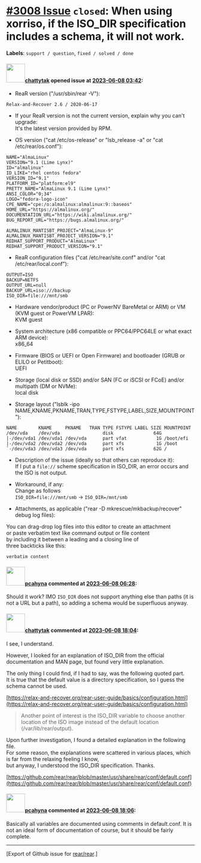 [\#3008 Issue](https://github.com/rear/rear/issues/3008) `closed`: When using xorriso, if the ISO\_DIR specification includes a schema, it will not work.
=========================================================================================================================================================

**Labels**: `support / question`, `fixed / solved / done`

#### <img src="https://avatars.githubusercontent.com/u/94992438?v=4" width="50">[chattytak](https://github.com/chattytak) opened issue at [2023-06-08 03:42](https://github.com/rear/rear/issues/3008):

<!-- Relax-and-Recover (ReaR) Issue Template

Fill in the following items before submitting a new issue.
(quick response is not guaranteed with free support):

Please use proper GitHub Flavoured Markdown,
see "Basic writing and formatting syntax" at
https://docs.github.com/en/get-started/writing-on-github/getting-started-with-writing-and-formatting-on-github/basic-writing-and-formatting-syntax

-- You can safely remove this comment block
-->

-   ReaR version ("/usr/sbin/rear -V"):

<!-- -->

    Relax-and-Recover 2.6 / 2020-06-17

-   If your ReaR version is not the current version, explain why you
    can't upgrade:  
    It's the latest version provided by RPM.

-   OS version ("cat /etc/os-release" or "lsb\_release -a" or "cat
    /etc/rear/os.conf"):

<!-- -->

    NAME="AlmaLinux"
    VERSION="9.1 (Lime Lynx)"
    ID="almalinux"
    ID_LIKE="rhel centos fedora"
    VERSION_ID="9.1"
    PLATFORM_ID="platform:el9"
    PRETTY_NAME="AlmaLinux 9.1 (Lime Lynx)"
    ANSI_COLOR="0;34"
    LOGO="fedora-logo-icon"
    CPE_NAME="cpe:/o:almalinux:almalinux:9::baseos"
    HOME_URL="https://almalinux.org/"
    DOCUMENTATION_URL="https://wiki.almalinux.org/"
    BUG_REPORT_URL="https://bugs.almalinux.org/"

    ALMALINUX_MANTISBT_PROJECT="AlmaLinux-9"
    ALMALINUX_MANTISBT_PROJECT_VERSION="9.1"
    REDHAT_SUPPORT_PRODUCT="AlmaLinux"
    REDHAT_SUPPORT_PRODUCT_VERSION="9.1"

-   ReaR configuration files ("cat /etc/rear/site.conf" and/or "cat
    /etc/rear/local.conf"):

<!-- -->

    OUTPUT=ISO
    BACKUP=NETFS
    OUTPUT_URL=null
    BACKUP_URL=iso:///backup
    ISO_DIR=file:///mnt/smb

-   Hardware vendor/product (PC or PowerNV BareMetal or ARM) or VM (KVM
    guest or PowerVM LPAR):  
    KVM guest

-   System architecture (x86 compatible or PPC64/PPC64LE or what exact
    ARM device):  
    x86\_64

-   Firmware (BIOS or UEFI or Open Firmware) and bootloader (GRUB or
    ELILO or Petitboot):  
    UEFI

-   Storage (local disk or SSD) and/or SAN (FC or iSCSI or FCoE) and/or
    multipath (DM or NVMe):  
    local disk

-   Storage layout ("lsblk -ipo
    NAME,KNAME,PKNAME,TRAN,TYPE,FSTYPE,LABEL,SIZE,MOUNTPOINT"):

<!-- -->

    NAME        KNAME     PKNAME   TRAN TYPE FSTYPE LABEL SIZE MOUNTPOINT
    /dev/vda    /dev/vda                disk               64G
    |-/dev/vda1 /dev/vda1 /dev/vda      part vfat           1G /boot/efi
    |-/dev/vda2 /dev/vda2 /dev/vda      part xfs            1G /boot
    `-/dev/vda3 /dev/vda3 /dev/vda      part xfs           62G /

-   Description of the issue (ideally so that others can reproduce
    it):  
    If I put a `file://` scheme specification in ISO\_DIR, an error
    occurs and the ISO is not output.

-   Workaround, if any:  
    Change as follows  
    `ISO_DIR=file:///mnt/smb` -&gt; `ISO_DIR=/mnt/smb`

-   Attachments, as applicable ("rear -D mkrescue/mkbackup/recover"
    debug log files):

You can drag-drop log files into this editor to create an attachment  
or paste verbatim text like command output or file content  
by including it between a leading and a closing line of  
three backticks like this:

    verbatim content

#### <img src="https://avatars.githubusercontent.com/u/26300485?u=9105d243bc9f7ade463a3e52e8dd13fa67837158&v=4" width="50">[pcahyna](https://github.com/pcahyna) commented at [2023-06-08 06:28](https://github.com/rear/rear/issues/3008#issuecomment-1581963336):

Should it work? IMO `ISO_DIR` does not support anything else than paths
(it is not a URL but a path), so adding a schema would be superfluous
anyway.

#### <img src="https://avatars.githubusercontent.com/u/94992438?v=4" width="50">[chattytak](https://github.com/chattytak) commented at [2023-06-08 18:04](https://github.com/rear/rear/issues/3008#issuecomment-1583109717):

I see, I understand.

However, I looked for an explanation of ISO\_DIR from the official
documentation and MAN page, but found very little explanation.

The only thing I could find, if I had to say, was the following quoted
part.  
It is true that the default value is a directory specification, so I
guess the schema cannot be used.

[https://relax-and-recover.org/rear-user-guide/basics/configuration.html](https://relax-and-recover.org/rear-user-guide/basics/configuration.html)

> Another point of interest is the ISO\_DIR variable to choose another
> location of the ISO image instead of the default location
> (/var/lib/rear/output).

Upon further investigation, I found a detailed explanation in the
following file.  
For some reason, the explanations were scattered in various places,
which is far from the relaxing feeling I know,  
but anyway, I understood the ISO\_DIR specification. Thanks.

[https://github.com/rear/rear/blob/master/usr/share/rear/conf/default.conf](https://github.com/rear/rear/blob/master/usr/share/rear/conf/default.conf)

#### <img src="https://avatars.githubusercontent.com/u/26300485?u=9105d243bc9f7ade463a3e52e8dd13fa67837158&v=4" width="50">[pcahyna](https://github.com/pcahyna) commented at [2023-06-08 18:06](https://github.com/rear/rear/issues/3008#issuecomment-1583112393):

Basically all variables are documented using comments in default.conf.
It is not an ideal form of documentation of course, but it should be
fairly complete.

------------------------------------------------------------------------

\[Export of Github issue for
[rear/rear](https://github.com/rear/rear).\]
